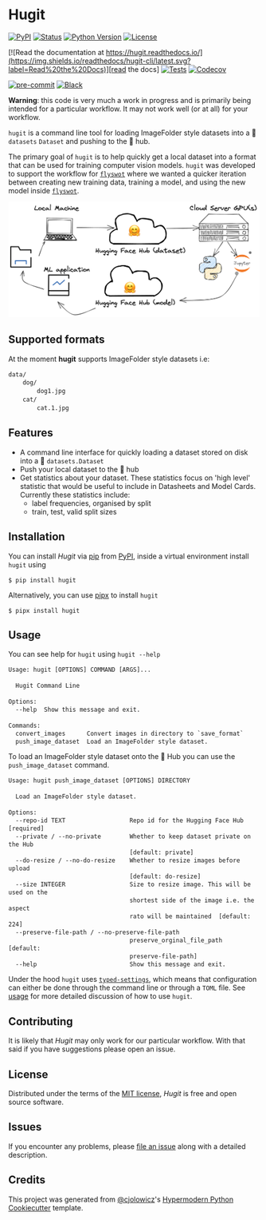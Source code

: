 # Hugit

[![PyPI](https://img.shields.io/pypi/v/hugit.svg)][pypi_]
[![Status](https://img.shields.io/pypi/status/hugit.svg)][status]
[![Python Version](https://img.shields.io/pypi/pyversions/hugit)][python version]
[![License](https://img.shields.io/pypi/l/hugit)][license]

[![Read the documentation at https://hugit.readthedocs.io/](https://img.shields.io/readthedocs/hugit-cli/latest.svg?label=Read%20the%20Docs)][read the docs]
[![Tests](https://github.com/davanstrien/hugit-cli/workflows/Tests/badge.svg)][tests]
[![Codecov](https://codecov.io/gh/davanstrien/hugit-cli/branch/main/graph/badge.svg)][codecov]

[![pre-commit](https://img.shields.io/badge/pre--commit-enabled-brightgreen?logo=pre-commit&logoColor=white)][pre-commit]
[![Black](https://img.shields.io/badge/code%20style-black-000000.svg)][black]

[pypi_]: https://pypi.org/project/hugit/
[status]: https://pypi.org/project/hugit/
[python version]: https://pypi.org/project/hugit
[license]: https://opensource.org/licenses/MIT
[read the docs]: https://hugit-cli.readthedocs.io/
[tests]: https://github.com/davanstrien/hugit/actions?workflow=Tests
[codecov]: https://app.codecov.io/gh/davanstrien/hugit
[pre-commit]: https://github.com/pre-commit/pre-commit
[black]: https://github.com/psf/black

**Warning**: this code is very much a work in progress and is primarily being intended for a particular workflow. It may not work well (or at all) for your workflow.

`hugit` is a command line tool for loading ImageFolder style datasets into a 🤗 `datasets` `Dataset` and pushing to the 🤗 hub.

The primary goal of `hugit` is to help quickly get a local dataset into a format that can be used for training computer vision models. `hugit` was developed to support the workflow for [`flyswot`](https://github.com/davanstrien/flyswot/) where we wanted a quicker iteration between creating new training data, training a model, and using the new model inside [`flyswot`](https://github.com/davanstrien/flyswot/).

![hugit workflow diagram](/docs/assets/hugit-workflow.png)

## Supported formats

At the moment **hugit** supports ImageFolder style datasets i.e:

```bash
data/
    dog/
        dog1.jpg
    cat/
        cat.1.jpg

```

## Features

- A command line interface for quickly loading a dataset stored on disk into a 🤗 `datasets.Dataset`
- Push your local dataset to the 🤗 hub
- Get statistics about your dataset. These statistics focus on 'high level' statistic that would be useful to include in Datasheets and Model Cards. Currently these statistics include:
  - label frequencies, organised by split
  - train, test, valid split sizes

## Installation

You can install _Hugit_ via [pip] from [PyPI], inside a virtual environment install `hugit` using

```console
$ pip install hugit
```

Alternatively, you can use [pipx](https://pypa.github.io/pipx/) to install `hugit`

```console
$ pipx install hugit
```

## Usage

You can see help for `hugit` using `hugit --help`

<!-- [[[cog
import cog
from hugit import cli
from click.testing import CliRunner
runner = CliRunner()
result = runner.invoke(cli.cli, ["--help"])
help = result.output.replace("Usage: cli", "Usage: hugit")
cog.out(
    "```\n{}\n```".format(help)
)
]]] -->
```
Usage: hugit [OPTIONS] COMMAND [ARGS]...

  Hugit Command Line

Options:
  --help  Show this message and exit.

Commands:
  convert_images      Convert images in directory to `save_format`
  push_image_dataset  Load an ImageFolder style dataset.

```
<!-- [[[end]]] -->

To load an ImageFolder style dataset onto the 🤗 Hub you can use the `push_image_dataset` command.

<!-- [[[cog
import cog
from hugit import cli
from click.testing import CliRunner
runner = CliRunner()
result = runner.invoke(cli.cli, ["push_image_dataset", "--help"])
help = result.output.replace("Usage: cli", "Usage: hugit")
cog.out(
    "```\n{}\n```".format(help)
)
]]] -->
```
Usage: hugit push_image_dataset [OPTIONS] DIRECTORY

  Load an ImageFolder style dataset.

Options:
  --repo-id TEXT                  Repo id for the Hugging Face Hub  [required]
  --private / --no-private        Whether to keep dataset private on the Hub
                                  [default: private]
  --do-resize / --no-do-resize    Whether to resize images before upload
                                  [default: do-resize]
  --size INTEGER                  Size to resize image. This will be used on the
                                  shortest side of the image i.e. the aspect
                                  rato will be maintained  [default: 224]
  --preserve-file-path / --no-preserve-file-path
                                  preserve_orginal_file_path  [default:
                                  preserve-file-path]
  --help                          Show this message and exit.

```
<!-- [[[end]]] -->

Under the hood `hugit` uses [`typed-settings`](https://typed-settings.readthedocs.io/en/latest/index.html), which means that configuration can either be done through the command line or through a `TOML` file. See [usage] for more detailed discussion of how to use `hugit`.

## Contributing

It is likely that _Hugit_ may only work for our particular workflow. With that said if you have suggestions please open an issue.

## License

Distributed under the terms of the [MIT license],
_Hugit_ is free and open source software.

## Issues

If you encounter any problems,
please [file an issue] along with a detailed description.

## Credits

This project was generated from [@cjolowicz]'s [Hypermodern Python Cookiecutter] template.

[@cjolowicz]: https://github.com/cjolowicz
[cookiecutter]: https://github.com/audreyr/cookiecutter
[mit license]: https://opensource.org/licenses/MIT
[pypi]: https://pypi.org/
[hypermodern python cookiecutter]: https://github.com/cjolowicz/cookiecutter-hypermodern-python
[file an issue]: https://github.com/davanstrien/hugit/issues
[pip]: https://pip.pypa.io/

<!-- github-only -->

[contributor guide]: https://github.com/davanstrien/hugit/blob/main/CONTRIBUTING.md
[usage]: https://hugit-cli.readthedocs.io/en/latest/usage.html

